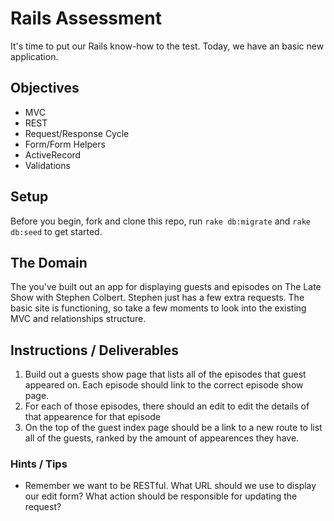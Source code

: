 # Rails Assessment

It's time to put our Rails know-how to the test. Today, we have an basic new application.

## Objectives
+ MVC
+ REST
+ Request/Response Cycle
+ Form/Form Helpers
+ ActiveRecord
+ Validations

## Setup

Before you begin, fork and clone this repo, run `rake db:migrate` and `rake db:seed` to get started.

## The Domain

The you've built out an app for displaying guests and episodes on The Late Show with Stephen Colbert. Stephen just has a few extra requests.  The basic site is functioning, so take a few moments to look into the existing MVC and relationships structure.

## Instructions / Deliverables

1. Build out a guests show page that lists all of the episodes that guest appeared on. Each episode should link to the correct episode show page. 
2. For each of those episodes, there should an edit to edit the details of that appearence for that episode
3. On the top of the guest index page should be a link to a new route to list all of the guests, ranked by the amount of appearences they have.

### Hints / Tips

+ Remember we want to be RESTful. What URL should we use to display our edit form? What action should be responsible for updating the request?
